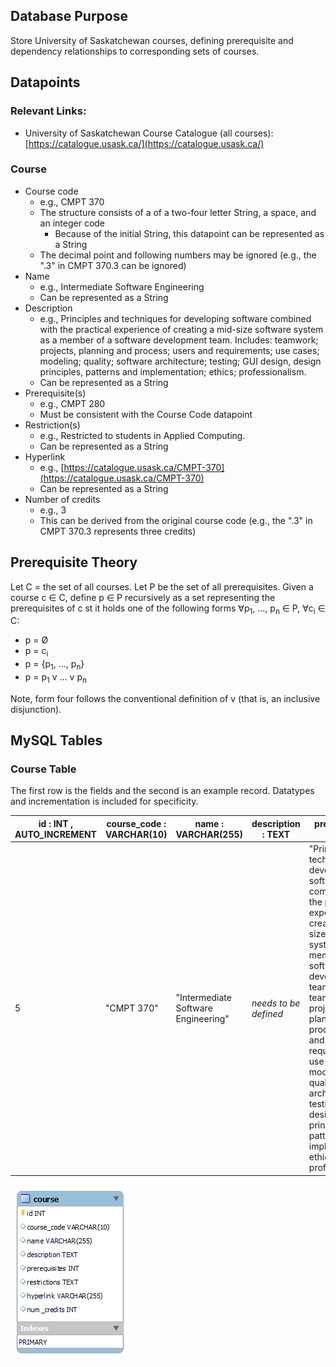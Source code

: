 ## Database Purpose

Store University of Saskatchewan courses, defining prerequisite and dependency relationships to corresponding sets of courses.

## Datapoints

### Relevant Links:

- University of Saskatchewan Course Catalogue (all courses): [https://catalogue.usask.ca/](https://catalogue.usask.ca/)

### Course

- Course code
  - e.g., CMPT 370
  - The structure consists of a of a two-four letter String, a space, and an integer code
    - Because of the initial String, this datapoint can be represented as a String
  - The decimal point and following numbers may be ignored (e.g., the ".3" in CMPT 370.3 can be ignored)
- Name
  - e.g., Intermediate Software Engineering
  - Can be represented as a String
- Description
  - e.g., Principles and techniques for developing software combined with the practical experience of creating a mid-size software system as a member of a software development team. Includes: teamwork; projects, planning and process; users and requirements; use cases; modeling; quality; software architecture; testing; GUI design, design principles, patterns and implementation; ethics; professionalism.
  - Can be represented as a String
- Prerequisite(s)
  - e.g., CMPT 280
  - Must be consistent with the Course Code datapoint
- Restriction(s)
  - e.g., Restricted to students in Applied Computing.
  - Can be represented as a String
- Hyperlink
  - e.g., [https://catalogue.usask.ca/CMPT-370](https://catalogue.usask.ca/CMPT-370)
  - Can be represented as a String
- Number of credits
  - e.g., 3
  - This can be derived from the original course code (e.g., the ".3" in CMPT 370.3 represents three credits)

## Prerequisite Theory

Let C = the set of all courses. Let P be the set of all prerequisites. Given a course c ∈ C, define p ∈ P recursively as a set representing the prerequisites of c st it holds one of the following forms ∀p<sub>1</sub>, ..., p<sub>n</sub> ∈ P, ∀c<sub>i</sub> ∈ C:

- p = Ø
- p = c<sub>i</sub>
- p = {p<sub>1</sub>, ..., p<sub>n</sub>}
- p = p<sub>1</sub> v ... v p<sub>n</sub>

Note, form four follows the conventional definition of v (that is, an inclusive disjunction).

## MySQL Tables

### Course Table

The first row is the fields and the second is an example record. Datatypes and incrementation is included for specificity.

| id : INT , AUTO_INCREMENT | course_code : VARCHAR(10) | name : VARCHAR(255)                 | description : TEXT    | prerequisites : INT                                                                                                                                                                                                                                                                                                                                                                                          | restrictions : TEXT                            | hyperlink : VARCHAR(255)            | num_credits : INT |
| ------------------------- | ------------------------- | ----------------------------------- | --------------------- | ------------------------------------------------------------------------------------------------------------------------------------------------------------------------------------------------------------------------------------------------------------------------------------------------------------------------------------------------------------------------------------------------------------ | ---------------------------------------------- | ----------------------------------- | ----------------- |
| 5                         | "CMPT 370"                | "Intermediate Software Engineering" | _needs to be defined_ | "Principles and techniques for developing software combined with the practical experience of creating a mid-size software system as a member of a software development team. Includes: teamwork; projects, planning and process; users and requirements; use cases; modeling; quality; software architecture; testing; GUI design, design principles, patterns and implementation; ethics; professionalism." | "Restricted to students in Applied Computing." | https://catalogue.usask.ca/CMPT-370 | 3                 |

![ERR for course table](course_table.png)
